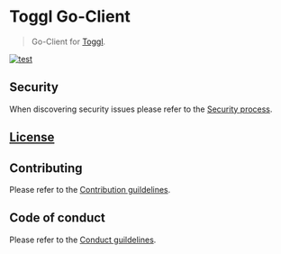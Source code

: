 # Toggl Go-Client

> Go-Client for [Toggl](https://toggl.com/).

[![test](https://github.com/ckotzbauer/go-toggl/actions/workflows/test.yml/badge.svg)](https://github.com/ckotzbauer/go-toggl/actions/workflows/test.yml)


## Security

When discovering security issues please refer to the [Security process](https://github.com/ckotzbauer/.github/blob/main/SECURITY.md).


[License](https://github.com/ckotzbauer/go-toggl/blob/main/LICENSE)
--------


## Contributing

Please refer to the [Contribution guildelines](https://github.com/ckotzbauer/.github/blob/main/CONTRIBUTING.md).

## Code of conduct

Please refer to the [Conduct guildelines](https://github.com/ckotzbauer/.github/blob/main/CODE_OF_CONDUCT.md).
